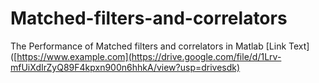 # Matched-filters-and-correlators
The Performance of Matched filters and correlators in Matlab
[Link Text]([https://www.example.com](https://drive.google.com/file/d/1Lrv-mfUiXdIrZyQ89F4kpxn900n6hhkA/view?usp=drivesdk)
